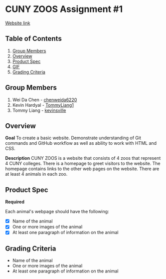# CUNY ZOOS Assignment #1

[Website link](https://tommyliang1.github.io/WebDevelopmentAssignment1/)

## Table of Contents
1. [Group Members](#Group-Members)
2. [Overview](#Overview)
3. [Product Spec](#Product-Spec)
4. [GIF](#GIF)
5. [Grading Criteria](#Grading-Criteria)

## Group Members
1. Wei Da Chen - [chenweida6220](https://github.com/chenweida6220)
2. Kevin Hardyal - [TommyLiang1](https://github.com/TommyLiang1)
3. Tommy Liang - [kevinsville](https://github.com/kevinville)

## Overview
**Goal**
To create a basic website. Demonstrate understanding of Git commands and GitHub workflow as well as ability to work with HTML and CSS.

**Description**
CUNY ZOOS is a website that consists of 4 zoos that represent 4 CUNY colleges. There is a homepage to greet visitors to the website. The homepage contains links to the other web pages on the website. There are at least 4 animals in each zoo. 

## Product Spec
**Required**

Each animal's webpage should have the following:
* [x] Name of the animal
* [x] One or more images of the animal
* [x] At least one paragraph of information on the animal

## Grading Criteria
* Name of the animal
* One or more images of the animal
* At least one paragraph of information on the animal
